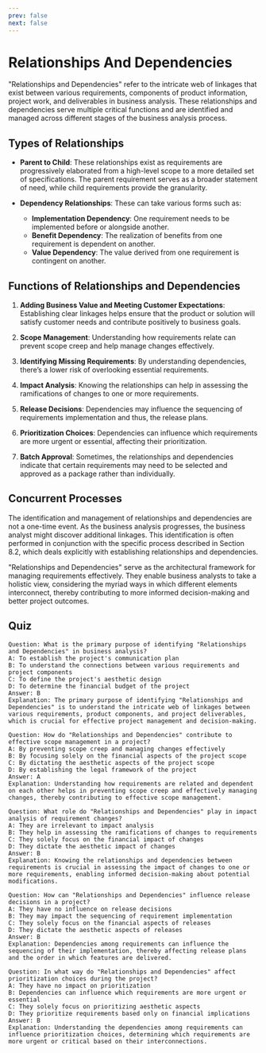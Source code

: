 ```yaml
---
prev: false
next: false
---
```


# Relationships And Dependencies

"Relationships and Dependencies" refer to the intricate web of linkages that exist between various requirements, components of product information, project work, and deliverables in business analysis. These relationships and dependencies serve multiple critical functions and are identified and managed across different stages of the business analysis process.

## Types of Relationships

- **Parent to Child**: These relationships exist as requirements are progressively elaborated from a high-level scope to a more detailed set of specifications. The parent requirement serves as a broader statement of need, while child requirements provide the granularity.

- **Dependency Relationships**: These can take various forms such as:
  - **Implementation Dependency**: One requirement needs to be implemented before or alongside another.
  - **Benefit Dependency**: The realization of benefits from one requirement is dependent on another.
  - **Value Dependency**: The value derived from one requirement is contingent on another.

## Functions of Relationships and Dependencies

1. **Adding Business Value and Meeting Customer Expectations**: Establishing clear linkages helps ensure that the product or solution will satisfy customer needs and contribute positively to business goals.

2. **Scope Management**: Understanding how requirements relate can prevent scope creep and help manage changes effectively.

3. **Identifying Missing Requirements**: By understanding dependencies, there’s a lower risk of overlooking essential requirements.

4. **Impact Analysis**: Knowing the relationships can help in assessing the ramifications of changes to one or more requirements.

5. **Release Decisions**: Dependencies may influence the sequencing of requirements implementation and thus, the release plans.

6. **Prioritization Choices**: Dependencies can influence which requirements are more urgent or essential, affecting their prioritization.

7. **Batch Approval**: Sometimes, the relationships and dependencies indicate that certain requirements may need to be selected and approved as a package rather than individually.

## Concurrent Processes

The identification and management of relationships and dependencies are not a one-time event. As the business analysis progresses, the business analyst might discover additional linkages. This identification is often performed in conjunction with the specific process described in Section 8.2, which deals explicitly with establishing relationships and dependencies.

"Relationships and Dependencies" serve as the architectural framework for managing requirements effectively. They enable business analysts to take a holistic view, considering the myriad ways in which different elements interconnect, thereby contributing to more informed decision-making and better project outcomes.

## Quiz

```quiz
Question: What is the primary purpose of identifying "Relationships and Dependencies" in business analysis?
A: To establish the project's communication plan
B: To understand the connections between various requirements and project components
C: To define the project's aesthetic design
D: To determine the financial budget of the project
Answer: B
Explanation: The primary purpose of identifying "Relationships and Dependencies" is to understand the intricate web of linkages between various requirements, product components, and project deliverables, which is crucial for effective project management and decision-making.

Question: How do "Relationships and Dependencies" contribute to effective scope management in a project?
A: By preventing scope creep and managing changes effectively
B: By focusing solely on the financial aspects of the project scope
C: By dictating the aesthetic aspects of the project scope
D: By establishing the legal framework of the project
Answer: A
Explanation: Understanding how requirements are related and dependent on each other helps in preventing scope creep and effectively managing changes, thereby contributing to effective scope management.

Question: What role do "Relationships and Dependencies" play in impact analysis of requirement changes?
A: They are irrelevant to impact analysis
B: They help in assessing the ramifications of changes to requirements
C: They solely focus on the financial impact of changes
D: They dictate the aesthetic impact of changes
Answer: B
Explanation: Knowing the relationships and dependencies between requirements is crucial in assessing the impact of changes to one or more requirements, enabling informed decision-making about potential modifications.

Question: How can "Relationships and Dependencies" influence release decisions in a project?
A: They have no influence on release decisions
B: They may impact the sequencing of requirement implementation
C: They solely focus on the financial aspects of releases
D: They dictate the aesthetic aspects of releases
Answer: B
Explanation: Dependencies among requirements can influence the sequencing of their implementation, thereby affecting release plans and the order in which features are delivered.

Question: In what way do "Relationships and Dependencies" affect prioritization choices during the project?
A: They have no impact on prioritization
B: Dependencies can influence which requirements are more urgent or essential
C: They solely focus on prioritizing aesthetic aspects
D: They prioritize requirements based only on financial implications
Answer: B
Explanation: Understanding the dependencies among requirements can influence prioritization choices, determining which requirements are more urgent or critical based on their interconnections.
```

